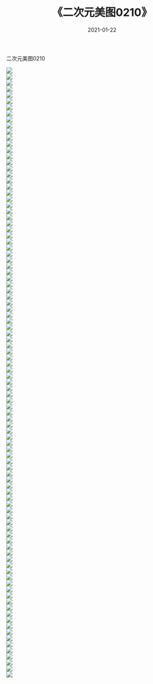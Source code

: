 ﻿---
layout: post
title:  《二次元美图0210》
date:   2021-01-22
img: http://imgx.orgx.ga/二次元/2021/二次元美图0210/000.jpg
categories: [美女, 清纯, 唯美]
---

二次元美图0210

 ![](http://imgx.orgx.ga/二次元/2021/二次元美图0210/001.jpg) <br>![](http://imgx.orgx.ga/二次元/2021/二次元美图0210/002.jpg) <br>![](http://imgx.orgx.ga/二次元/2021/二次元美图0210/003.jpg) <br>![](http://imgx.orgx.ga/二次元/2021/二次元美图0210/004.jpg) <br>![](http://imgx.orgx.ga/二次元/2021/二次元美图0210/005.jpg) <br>![](http://imgx.orgx.ga/二次元/2021/二次元美图0210/006.jpg) <br>![](http://imgx.orgx.ga/二次元/2021/二次元美图0210/007.jpg) <br>![](http://imgx.orgx.ga/二次元/2021/二次元美图0210/008.jpg) <br>![](http://imgx.orgx.ga/二次元/2021/二次元美图0210/009.jpg) <br>![](http://imgx.orgx.ga/二次元/2021/二次元美图0210/010.jpg) <br>![](http://imgx.orgx.ga/二次元/2021/二次元美图0210/011.jpg) <br>![](http://imgx.orgx.ga/二次元/2021/二次元美图0210/012.jpg) <br>![](http://imgx.orgx.ga/二次元/2021/二次元美图0210/013.jpg) <br>![](http://imgx.orgx.ga/二次元/2021/二次元美图0210/014.jpg) <br>![](http://imgx.orgx.ga/二次元/2021/二次元美图0210/015.jpg) <br>![](http://imgx.orgx.ga/二次元/2021/二次元美图0210/016.jpg) <br>![](http://imgx.orgx.ga/二次元/2021/二次元美图0210/017.jpg) <br>![](http://imgx.orgx.ga/二次元/2021/二次元美图0210/018.jpg) <br>![](http://imgx.orgx.ga/二次元/2021/二次元美图0210/019.jpg) <br>![](http://imgx.orgx.ga/二次元/2021/二次元美图0210/020.jpg) <br>![](http://imgx.orgx.ga/二次元/2021/二次元美图0210/021.jpg) <br>![](http://imgx.orgx.ga/二次元/2021/二次元美图0210/022.jpg) <br>![](http://imgx.orgx.ga/二次元/2021/二次元美图0210/023.jpg) <br>![](http://imgx.orgx.ga/二次元/2021/二次元美图0210/024.jpg) <br>![](http://imgx.orgx.ga/二次元/2021/二次元美图0210/025.jpg) <br>![](http://imgx.orgx.ga/二次元/2021/二次元美图0210/026.jpg) <br>![](http://imgx.orgx.ga/二次元/2021/二次元美图0210/027.jpg) <br>![](http://imgx.orgx.ga/二次元/2021/二次元美图0210/028.jpg) <br>![](http://imgx.orgx.ga/二次元/2021/二次元美图0210/029.jpg) <br>![](http://imgx.orgx.ga/二次元/2021/二次元美图0210/030.jpg) <br>![](http://imgx.orgx.ga/二次元/2021/二次元美图0210/031.jpg) <br>![](http://imgx.orgx.ga/二次元/2021/二次元美图0210/032.jpg) <br>![](http://imgx.orgx.ga/二次元/2021/二次元美图0210/033.jpg) <br>![](http://imgx.orgx.ga/二次元/2021/二次元美图0210/034.jpg) <br>![](http://imgx.orgx.ga/二次元/2021/二次元美图0210/035.jpg) <br>![](http://imgx.orgx.ga/二次元/2021/二次元美图0210/036.jpg) <br>![](http://imgx.orgx.ga/二次元/2021/二次元美图0210/037.jpg) <br>![](http://imgx.orgx.ga/二次元/2021/二次元美图0210/038.jpg) <br>![](http://imgx.orgx.ga/二次元/2021/二次元美图0210/039.jpg) <br>![](http://imgx.orgx.ga/二次元/2021/二次元美图0210/040.jpg) <br>![](http://imgx.orgx.ga/二次元/2021/二次元美图0210/041.jpg) <br>![](http://imgx.orgx.ga/二次元/2021/二次元美图0210/042.jpg) <br>![](http://imgx.orgx.ga/二次元/2021/二次元美图0210/043.jpg) <br>![](http://imgx.orgx.ga/二次元/2021/二次元美图0210/044.jpg) <br>![](http://imgx.orgx.ga/二次元/2021/二次元美图0210/045.jpg) <br>![](http://imgx.orgx.ga/二次元/2021/二次元美图0210/046.jpg) <br>![](http://imgx.orgx.ga/二次元/2021/二次元美图0210/047.jpg) <br>![](http://imgx.orgx.ga/二次元/2021/二次元美图0210/048.jpg) <br>![](http://imgx.orgx.ga/二次元/2021/二次元美图0210/049.jpg) <br>![](http://imgx.orgx.ga/二次元/2021/二次元美图0210/050.jpg) <br>![](http://imgx.orgx.ga/二次元/2021/二次元美图0210/051.jpg) <br>![](http://imgx.orgx.ga/二次元/2021/二次元美图0210/052.jpg) <br>![](http://imgx.orgx.ga/二次元/2021/二次元美图0210/053.jpg) <br>![](http://imgx.orgx.ga/二次元/2021/二次元美图0210/054.jpg) <br>![](http://imgx.orgx.ga/二次元/2021/二次元美图0210/055.jpg) <br>![](http://imgx.orgx.ga/二次元/2021/二次元美图0210/056.jpg) <br>![](http://imgx.orgx.ga/二次元/2021/二次元美图0210/057.jpg) <br>![](http://imgx.orgx.ga/二次元/2021/二次元美图0210/058.jpg) <br>![](http://imgx.orgx.ga/二次元/2021/二次元美图0210/059.jpg) <br>![](http://imgx.orgx.ga/二次元/2021/二次元美图0210/060.jpg) <br>![](http://imgx.orgx.ga/二次元/2021/二次元美图0210/061.jpg) <br>![](http://imgx.orgx.ga/二次元/2021/二次元美图0210/062.jpg) <br>![](http://imgx.orgx.ga/二次元/2021/二次元美图0210/063.jpg) <br>![](http://imgx.orgx.ga/二次元/2021/二次元美图0210/064.jpg) <br>![](http://imgx.orgx.ga/二次元/2021/二次元美图0210/065.jpg) <br>![](http://imgx.orgx.ga/二次元/2021/二次元美图0210/066.jpg) <br>![](http://imgx.orgx.ga/二次元/2021/二次元美图0210/067.jpg) <br>![](http://imgx.orgx.ga/二次元/2021/二次元美图0210/068.jpg) <br>![](http://imgx.orgx.ga/二次元/2021/二次元美图0210/069.jpg) <br>![](http://imgx.orgx.ga/二次元/2021/二次元美图0210/070.jpg) <br>![](http://imgx.orgx.ga/二次元/2021/二次元美图0210/071.jpg) <br>![](http://imgx.orgx.ga/二次元/2021/二次元美图0210/072.jpg) <br>![](http://imgx.orgx.ga/二次元/2021/二次元美图0210/073.jpg) <br>![](http://imgx.orgx.ga/二次元/2021/二次元美图0210/074.jpg) <br>![](http://imgx.orgx.ga/二次元/2021/二次元美图0210/075.jpg) <br>![](http://imgx.orgx.ga/二次元/2021/二次元美图0210/076.jpg) <br>![](http://imgx.orgx.ga/二次元/2021/二次元美图0210/077.jpg) <br>![](http://imgx.orgx.ga/二次元/2021/二次元美图0210/078.jpg) <br>![](http://imgx.orgx.ga/二次元/2021/二次元美图0210/079.jpg) <br>![](http://imgx.orgx.ga/二次元/2021/二次元美图0210/080.jpg) <br>![](http://imgx.orgx.ga/二次元/2021/二次元美图0210/081.jpg) <br>![](http://imgx.orgx.ga/二次元/2021/二次元美图0210/082.jpg) <br>![](http://imgx.orgx.ga/二次元/2021/二次元美图0210/083.jpg) <br>![](http://imgx.orgx.ga/二次元/2021/二次元美图0210/084.jpg) <br>![](http://imgx.orgx.ga/二次元/2021/二次元美图0210/085.jpg) <br>![](http://imgx.orgx.ga/二次元/2021/二次元美图0210/086.jpg) <br>![](http://imgx.orgx.ga/二次元/2021/二次元美图0210/087.jpg) <br>![](http://imgx.orgx.ga/二次元/2021/二次元美图0210/088.jpg) <br>![](http://imgx.orgx.ga/二次元/2021/二次元美图0210/089.jpg) <br>![](http://imgx.orgx.ga/二次元/2021/二次元美图0210/090.jpg) <br>![](http://imgx.orgx.ga/二次元/2021/二次元美图0210/091.jpg) <br>![](http://imgx.orgx.ga/二次元/2021/二次元美图0210/092.jpg) <br>![](http://imgx.orgx.ga/二次元/2021/二次元美图0210/093.jpg) <br>![](http://imgx.orgx.ga/二次元/2021/二次元美图0210/094.jpg) <br>![](http://imgx.orgx.ga/二次元/2021/二次元美图0210/095.jpg) <br>![](http://imgx.orgx.ga/二次元/2021/二次元美图0210/096.jpg) <br>![](http://imgx.orgx.ga/二次元/2021/二次元美图0210/097.jpg) <br>![](http://imgx.orgx.ga/二次元/2021/二次元美图0210/098.jpg) <br>![](http://imgx.orgx.ga/二次元/2021/二次元美图0210/099.jpg) <br>![](http://imgx.orgx.ga/二次元/2021/二次元美图0210/100.jpg) <br>